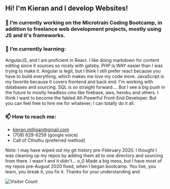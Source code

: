 ## Hi! I'm Kieran and I develop Websites!

### 🔭 I’m currently working on the Microtrain Coding Bootcamp, in addition to freelance web development projects, mostly using JS and it's frameworks.
### 🌱 I’m currently learning:
AngularJS, and I am proficient in React. I like doing markdown for content editing since it sources so nicely with gatsby. PHP is WAY easier than I was trying to make it. Angular is legit, but I think I still prefer react because you have to build everything, which makes me love my code more. JavaScript is my favorite because it covers frontend and back end. I'm working with databases and sourcing. SQL is so straight forward.... But I see a big push in the future to mostly headless cms like firebase, aws, heroku and others. I think I want to become the fabled All-Powerful Front-End Developer. But you can feel free to hire me for whatever; I can totally do it all.
### 📫 How to reach me: 
- kieran.milligan@gmail.com
- (708) 629-6259 (google voice)
- Call of Cthulhu (preferred method)


Note: I may have wiped out my git history pre-February 2020. I thought I was cleaning up my repos by adding them all to one directory and sourcing from there. I wasn't and it didn't... o_0 Made a big mess, but I have most of my repos pre-August 2020 fixed, when I began bootcamp. You live, you learn, you break it, you fix it. Thanks for your understanding and 

![Visitor Count](https://profile-counter.glitch.me/Kieran815/count.svg)
